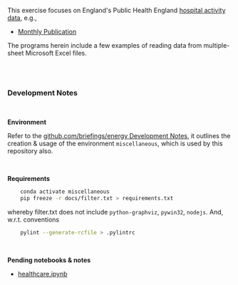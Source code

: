 
This exercise focuses on England's Public Health England [hospital activity data](https://www.england.nhs.uk/statistics/statistical-work-areas/covid-19-hospital-activity/), e.g.,

* [Monthly Publication](https://www.england.nhs.uk/statistics/wp-content/uploads/sites/2/2021/02/Covid-Publication-11-02-2021.xlsx)

The programs herein include a few examples of reading data from multiple-sheet Microsoft Excel files.


<br>
<br>

### Development Notes

<br>

**Environment**

Refer to the [github.com/briefings/energy Development Notes](https://github.com/briefings/energy#development-notes), it outlines the
creation & usage of the environment `miscellaneous`, which is used by this repository also.

<br>

**Requirements**

```bash
    conda activate miscellaneous
    pip freeze -r docs/filter.txt > requirements.txt
```

whereby filter.txt does not include `python-graphviz`, `pywin32`, `nodejs`.  And, w.r.t. conventions

```bash
    pylint --generate-rcfile > .pylintrc
```

<br>

**Pending notebooks & notes**

* [healthcare.ipynb](https://colab.research.google.com/github/briefings/phe/blob/develop/notebooks/healthcare.ipynb)
